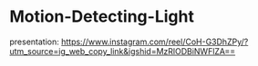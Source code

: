 # Motion-Detecting-Light
presentation: https://www.instagram.com/reel/CoH-G3DhZPy/?utm_source=ig_web_copy_link&igshid=MzRlODBiNWFlZA==

